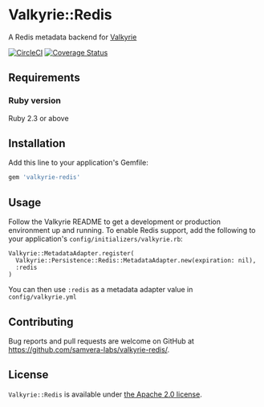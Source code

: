 # Valkyrie::Redis

A Redis metadata backend for [Valkyrie](https://github.com/samvera-labs/valkyrie)

[![CircleCI](https://circleci.com/gh/samvera-labs/valkyrie-redis.svg?style=svg)](https://circleci.com/gh/samvera-labs/valkyrie-redis)
[![Coverage Status](https://coveralls.io/repos/github/samvera-labs/valkyrie-redis/badge.svg?branch=master)](https://coveralls.io/github/samvera-labs/valkyrie-redis?branch=master)

## Requirements

### Ruby version
Ruby 2.3 or above

## Installation

Add this line to your application's Gemfile:

```ruby
gem 'valkyrie-redis'
```

## Usage

Follow the Valkyrie README to get a development or production environment up and running. To enable Redis support,
add the following to your application's `config/initializers/valkyrie.rb`:

    Valkyrie::MetadataAdapter.register(
      Valkyrie::Persistence::Redis::MetadataAdapter.new(expiration: nil),
      :redis
    )

You can then use `:redis` as a metadata adapter value in `config/valkyrie.yml`

## Contributing

Bug reports and pull requests are welcome on GitHub at https://github.com/samvera-labs/valkyrie-redis/.

## License

`Valkyrie::Redis` is available under [the Apache 2.0 license](LICENSE).
